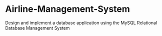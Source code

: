 # Airline-Management-System
Design and implement a database application using the MySQL Relational Database Management System
